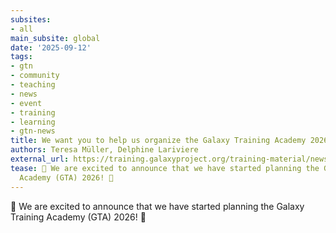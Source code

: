 ```yaml
---
subsites:
- all
main_subsite: global
date: '2025-09-12'
tags:
- gtn
- community
- teaching
- news
- event
- training
- learning
- gtn-news
title: We want you to help us organize the Galaxy Training Academy 2026
authors: Teresa Müller, Delphine Lariviere
external_url: https://training.galaxyproject.org/training-material/news/2025/09/12/gta-orga-2026.html
tease: 🎉 We are excited to announce that we have started planning the Galaxy Training
  Academy (GTA) 2026! 🎉
---
```

🎉 We are excited to announce that we have started planning the Galaxy Training Academy (GTA) 2026! 🎉